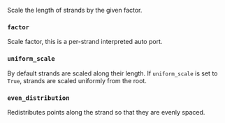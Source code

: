 Scale the length of strands by the given factor. 

### `factor`
Scale factor, this is a per-strand interpreted auto port.

### `uniform_scale`
By default strands are scaled along their length. If `uniform_scale` is set to `True`, strands are scaled uniformly from the root.

### `even_distribution`
Redistributes points along the strand so that they are evenly spaced.